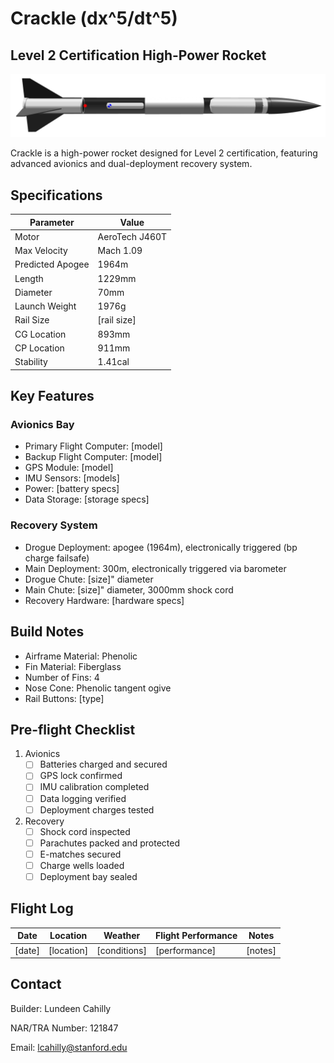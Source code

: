 # Crackle (dx^5/dt^5)
## Level 2 Certification High-Power Rocket

![Crackle Rocket](crackle-v0.png)

Crackle is a high-power rocket designed for Level 2 certification, featuring advanced avionics and dual-deployment recovery system.

## Specifications

| Parameter | Value |
|-----------|-------|
| Motor | AeroTech J460T |
| Max Velocity | Mach 1.09 |
| Predicted Apogee | 1964m |
| Length | 1229mm |
| Diameter | 70mm |
| Launch Weight | 1976g |
| Rail Size | [rail size] |
| CG Location | 893mm |
| CP Location | 911mm |
| Stability | 1.41cal |

## Key Features

### Avionics Bay
- Primary Flight Computer: [model]
- Backup Flight Computer: [model]
- GPS Module: [model]
- IMU Sensors: [models]
- Power: [battery specs]
- Data Storage: [storage specs]

### Recovery System
- Drogue Deployment: apogee (1964m), electronically triggered (bp charge failsafe)
- Main Deployment: 300m, electronically triggered via barometer
- Drogue Chute: [size]" diameter
- Main Chute: [size]" diameter, 3000mm shock cord 
- Recovery Hardware: [hardware specs]

## Build Notes
- Airframe Material: Phenolic
- Fin Material: Fiberglass
- Number of Fins: 4
- Nose Cone: Phenolic tangent ogive
- Rail Buttons: [type]

## Pre-flight Checklist
1. Avionics
   - [ ] Batteries charged and secured
   - [ ] GPS lock confirmed
   - [ ] IMU calibration completed
   - [ ] Data logging verified
   - [ ] Deployment charges tested

2. Recovery
   - [ ] Shock cord inspected
   - [ ] Parachutes packed and protected
   - [ ] E-matches secured
   - [ ] Charge wells loaded
   - [ ] Deployment bay sealed

## Flight Log
| Date | Location | Weather | Flight Performance | Notes |
|------|-----------|---------|-------------------|--------|
| [date] | [location] | [conditions] | [performance] | [notes] |

## Contact
Builder: Lundeen Cahilly

NAR/TRA Number: 121847

Email: lcahilly@stanford.edu
